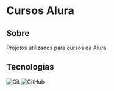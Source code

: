 <h1>Cursos Alura</h1>

<h2>Sobre</h2>
<p>Projetos utilizados para cursos da Alura.</p>

## Tecnologias
<div>
  <img src="https://img.shields.io/badge/Git-F05032?style=for-the-badge&logo=git&logoColor=white" alt="Git"/>
  <img src="https://img.shields.io/badge/GitHub-181717?style=for-the-badge&logo=github&logoColor=white" alt="GitHub"/>
</div>
